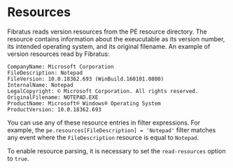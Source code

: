# Resources

Fibratus reads version resources from the PE resource directory. The resource contains information about the exeucutable as its version number, its intended operating system, and its original filename. An example of version resources read by Fibratus:

```
CompanyName: Microsoft Corporation
FileDescription: Notepad
FileVersion: 10.0.18362.693 (WinBuild.160101.0800)
InternalName: Notepad
LegalCopyright: © Microsoft Corporation. All rights reserved.
OriginalFilename: NOTEPAD.EXE
ProductName: Microsoft® Windows® Operating System
ProductVersion: 10.0.18362.693
```

You can use any of these resource entries in filter expressions. For example, the `pe.resources[FileDescription] = 'Notepad'` filter matches any event where the `FileDescription` resource is equal to `Notepad`.

To enable resource parsing, it is necessary to set the `read-resources` option to `true`.
